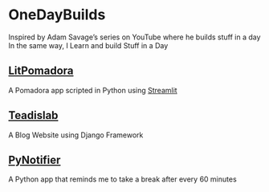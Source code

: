 # OneDayBuilds
Inspired by Adam Savage’s series on YouTube where he builds stuff in a day  
In the same way, I Learn and build Stuff in a Day

## [LitPomadora](./LitPomadora)
A Pomadora app scripted in Python using [Streamlit](https://streamlit.io)

## [Teadislab](./Teadislab)
A Blog Website using Django Framework

## [PyNotifier](./PyNotifier)
A Python app that reminds me to take a break after every 60 minutes 